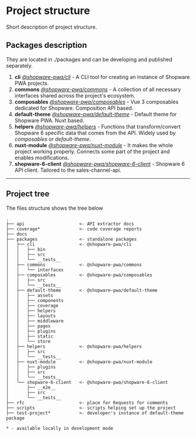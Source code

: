 # Project structure
Short description of project structure.

## Packages description

They are located in ./packages and can be developing and published separately.

1. **cli** [_@shopware-pwa/cli_](https://www.npmjs.com/package/@shopware-pwa/cli) - A CLI tool for creating an instance of Shopware PWA projects.
2. **commons** [_@shopware-pwa/commons_](https://www.npmjs.com/package/@shopware-pwa/commons) - A collection of all necessary interfaces shared across the project's ecosystem.
3. **composables** [_@shopware-pwa/composables_](https://www.npmjs.com/package/@shopware-pwa/composables) - Vue 3 composables dedicated for Shopware. Composition API based.
4. **default-theme** [_@shopware-pwa/default-theme_](https://www.npmjs.com/package/@shopware-pwa/default-theme) - Default theme for Shopware PWA. Nuxt based.
5. **helpers** [_@shopware-pwa/helpers_](https://www.npmjs.com/package/@shopware-pwa/helpers) - Functions that transform/convert Shopware 6 specific data that comes from the API. Widely used by _composables_ or _default-theme_.
6. **nuxt-module** [_@shopware-pwa/nuxt-module_](https://www.npmjs.com/package/@shopware-pwa/nuxt-module) - It makes the whole project working properly. Connects some part of the project and enables modifications.
7. **shopware-6-client** [_@shopware-pwa/shopware-6-client_](https://www.npmjs.com/package/@shopware-pwa/shopware-6-client) - Shopware 6 API client. Tailored to the sales-channel-api.
---

## Project tree

The files structure shows the tree below
```
.
├── api                     <- API extractor docs
├── coverage*               <- code coverage reports
├── docs
├── packages                <- standalone packages 
│   ├── cli                 <- @shopware-pwa/cli
│   │   ├── bin
│   │   ├── src
│   │   └── __tests__
│   ├── commons             <- @shopware-pwa/commons
│   │   └── interfaces
│   ├── composables         <- @shopware-pwa/composables
│   │   ├── src
│   │   └── __tests__
│   ├── default-theme       <- @shopware-pwa/default-theme
│   │   ├── assets
│   │   ├── components
│   │   ├── coverage
│   │   ├── helpers
│   │   ├── layouts
│   │   ├── middleware
│   │   ├── pages
│   │   ├── plugins
│   │   ├── static
│   │   └── store
│   ├── helpers             <- @shopware-pwa/helpers
│   │   ├── src
│   │   └── __tests__
│   ├── nuxt-module         <- @shopware-pwa/nuxt-module
│   │   ├── plugins
│   │   ├── src
│   │   └── __tests__
│   └── shopware-6-client   <- @shopware-pwa/shopware-6-client
│       ├── __e2e__
│       ├── src
│       └── __tests__
├── rfc                     <- place for Requests for comments
├── scripts                 <- scripts helping set up the project
├── test-project*           <- developer's instance of default-theme package           

* - available locally in development mode
```